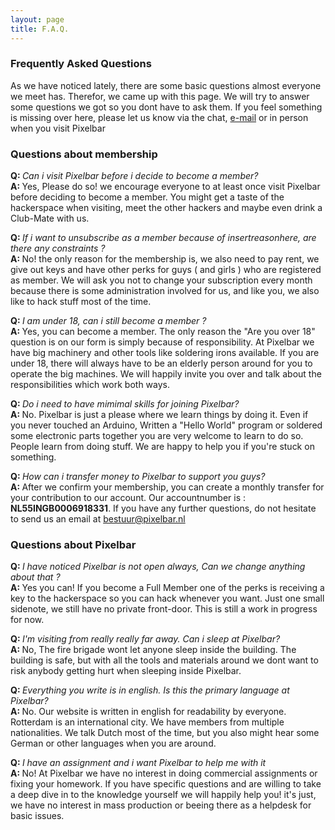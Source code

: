 ```yaml
---
layout: page
title: F.A.Q.
---
```


### Frequently Asked Questions

As we have noticed lately, there are some basic questions almost everyone we meet has. Therefor, we came up with this page. We will try to answer some questions we got so you dont have to ask them. If you feel something is missing over here, please let us know via the chat, <a href="mailto:bestuur@pixelbar.nl">e-mail</a> or in person when you visit Pixelbar

### Questions about membership

<b>Q: </b><i>Can i visit Pixelbar before i decide to become a member?</i><br />
<b>A: </b>Yes, Please do so! we encourage everyone to at least once visit Pixelbar before deciding to become a member. You might get a taste of the hackerspace when visiting, meet the other hackers and maybe even drink a Club-Mate with us.

<b>Q: </b><i>If i want to unsubscribe as a member because of $insert reason here$, are there any constraints ?</i><br />
<b>A: </b>No! the only reason for the membership is, we also need to pay rent, we give out keys and have other perks for guys ( and girls ) who are registered as member. We will ask you not to change your subscription every month because there is some administration involved for us, and like you, we also like to hack stuff most of the time.

<b>Q: </b><i>I am under 18, can i still become a member ?</i><br />
<b>A: </b>Yes, you can become a member. The only reason the "Are you over 18" question is on our form is simply because of responsibility. At Pixelbar we have big machinery and other tools like soldering irons available. If you are under 18, there will always have to be an elderly person around for you to operate the big machines. We will happily invite you over and talk about the responsibilities which work both ways.

<b>Q: </b><i>Do i need to have mimimal skills for joining Pixelbar?</i><br />
<b>A: </b>No. Pixelbar is just a please where we learn things by doing it. Even if you never touched an Arduino, Written a "Hello World" program or soldered some electronic parts together you are very welcome to learn to do so. People learn from doing stuff. We are happy to help you if you're stuck on something.

<b>Q: </b><i>How can i transfer money to Pixelbar to support you guys?</i><br />
<b>A: </b>After we confirm your membership, you can create a monthly transfer for your contribution to our account. Our accountnumber is : <b>NL55INGB0006918331</b>. If you have any further questions, do not hesitate to send us an email at <a href="mailto:bestuur@pixelbar.nl">bestuur@pixelbar.nl</a>

### Questions about Pixelbar

<b>Q: </b><i>I have noticed Pixelbar is not open always, Can we change anything about that ?</i><br />
<b>A: </b>Yes you can! If you become a Full Member one of the perks is receiving a key to the hackerspace so you can hack whenever you want. Just one small sidenote, we still have no private front-door. This is still a work in progress for now.

<b>Q: </b><i>I'm visiting from really really far away. Can i sleep at Pixelbar?</i><br />
<b>A: </b>No, The fire brigade wont let anyone sleep inside the building. The building is safe, but with all the tools and materials around we dont want to risk anybody getting hurt when sleeping inside Pixelbar.

<b>Q: </b><i>Everything you write is in english. Is this the primary language at Pixelbar?</i><br />
<b>A: </b>No. Our website is written in english for readability by everyone. Rotterdam is an international city. We have members from multiple nationalities. We talk Dutch most of the time, but you also might hear some German or other languages when you are around.

<b>Q: </b><i>I have an assignment and i want Pixelbar to help me with it</i><br />
<b>A: </b>No! At Pixelbar we have no interest in doing commercial assignments or fixing your homework. If you have specific questions and are willing to take a deep dive in to the knowledge yourself we will happily help you! it's just, we have no interest in mass production or beeing there as a helpdesk for basic issues.
 
